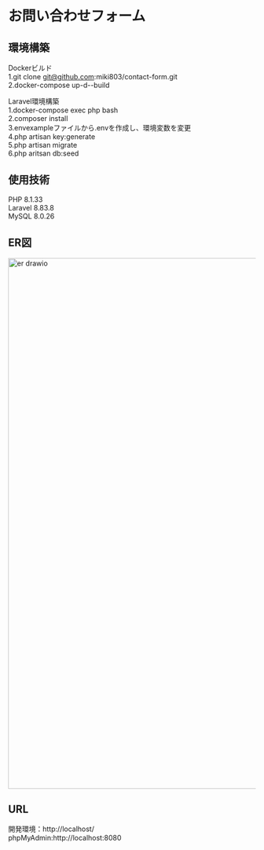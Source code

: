 
# お問い合わせフォーム  

## 環境構築 
Dockerビルド   
1.git clone  git@github.com:miki803/contact-form.git  
2.docker-compose up-d--build  

Laravel環境構築  
1.docker-compose exec php bash  
2.composer install  
3.envexampleファイルから.envを作成し、環境変数を変更  
4.php artisan key:generate  
5.php artisan migrate  
6.php aritsan db:seed  

## 使用技術  
PHP 8.1.33  
Laravel 8.83.8  
MySQL 8.0.26  

## ER図  

  <img width="618" height="1081" alt="er drawio" src="https://github.com/user-attachments/assets/736bf3b0-eb28-4937-a76c-80afa175cd64" />

## URL  

開発環境：http://localhost/  
phpMyAdmin:http://localhost:8080   
